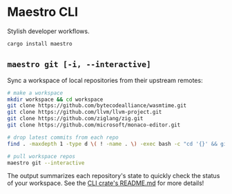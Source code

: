 # Maestro CLI

Stylish developer workflows.

```bash
cargo install maestro
```

## `maestro git [-i, --interactive]`

Sync a workspace of local repositories from their upstream remotes:

```bash
# make a workspace
mkdir workspace && cd workspace
git clone https://github.com/bytecodealliance/wasmtime.git
git clone https://github.com/llvm/llvm-project.git
git clone https://github.com/ziglang/zig.git
git clone https://github.com/microsoft/monaco-editor.git

# drop latest commits from each repo
find . -maxdepth 1 -type d \( ! -name . \) -exec bash -c "cd '{}' && git reset --hard HEAD~2" \;

# pull workspace repos
maestro git --interactive
```

The output summarizes each repository's state to quickly check the status of
your workspace. See the [CLI crate's README.md] for more details!

[CLI crate's README.md]: ./cli
